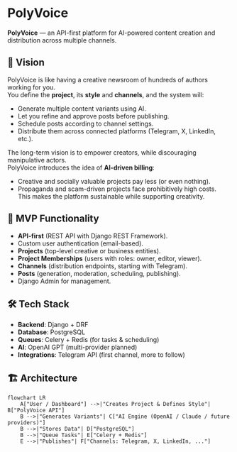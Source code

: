 # PolyVoice

**PolyVoice** — an API-first platform for AI-powered content creation and distribution across multiple channels.

## 🎯 Vision
PolyVoice is like having a creative newsroom of hundreds of authors working for you.  
You define the **project**, its **style** and **channels**, and the system will:  
- Generate multiple content variants using AI.  
- Let you refine and approve posts before publishing.  
- Schedule posts according to channel settings.  
- Distribute them across connected platforms (Telegram, X, LinkedIn, etc.).  

The long-term vision is to empower creators, while discouraging manipulative actors.  
PolyVoice introduces the idea of **AI-driven billing**:  
- Creative and socially valuable projects pay less (or even nothing).  
- Propaganda and scam-driven projects face prohibitively high costs.  
This makes the platform sustainable while supporting creativity.  

## 🚀 MVP Functionality
- **API-first** (REST API with Django REST Framework).  
- Custom user authentication (email-based).  
- **Projects** (top-level creative or business entities).  
- **Project Memberships** (users with roles: owner, editor, viewer).  
- **Channels** (distribution endpoints, starting with Telegram).  
- **Posts** (generation, moderation, scheduling, publishing).  
- Django Admin for management.  

## 🛠 Tech Stack
- **Backend**: Django + DRF  
- **Database**: PostgreSQL  
- **Queues**: Celery + Redis (for tasks & scheduling)  
- **AI**: OpenAI GPT (multi-provider planned)  
- **Integrations**: Telegram API (first channel, more to follow)  

## 🏗 Architecture

```mermaid
flowchart LR
    A["User / Dashboard"] -->|"Creates Project & Defines Style"| B["PolyVoice API"]
    B -->|"Generates Variants"| C["AI Engine (OpenAI / Claude / future providers)"]
    B -->|"Stores Data"| D["PostgreSQL"]
    B -->|"Queue Tasks"| E["Celery + Redis"]
    E -->|"Publishes"| F["Channels: Telegram, X, LinkedIn, ..."]
